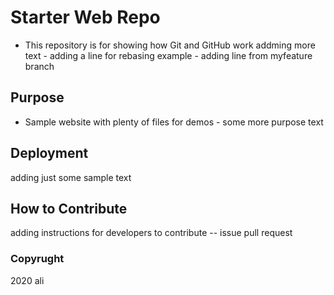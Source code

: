 # Starter Web Repo

* This repository is for showing how Git and GitHub work
 addming more text - adding a line for rebasing example - adding line from myfeature branch

## Purpose

* Sample website with plenty of files for demos - some more purpose text

## Deployment

adding just some sample text

## How to Contribute

adding instructions for developers to contribute -- issue pull request

### Copyrught
2020 ali
